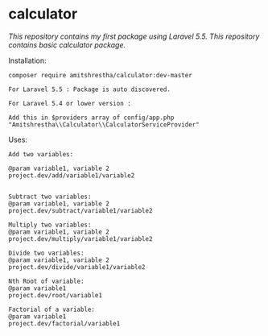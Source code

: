 # calculator
*This repository contains my first package using Laravel 5.5. This repository contains basic calculator package.*

Installation:
    
    composer require amitshrestha/calculator:dev-master
    
    For Laravel 5.5 : Package is auto discovered.
    
    For Laravel 5.4 or lower version : 
    
    Add this in $providers array of config/app.php
    "Amitshrestha\\Calculator\\CalculatorServiceProvider"
    
    
Uses:

    Add two variables:
    
    @param variable1, variable 2
    project.dev/add/variable1/variable2
    
   
    Subtract two variables:
    @param variable1, variable 2
    project.dev/subtract/variable1/variable2
    
    Multiply two variables:
    @param variable1, variable 2
    project.dev/multiply/variable1/variable2
    
    Divide two variables:
    @param variable1, variable 2
    project.dev/divide/variable1/variable2
    
    Nth Root of variable:
    @param variable1
    project.dev/root/variable1
    
    Factorial of a variable:
    @param variable1
    project.dev/factorial/variable1
